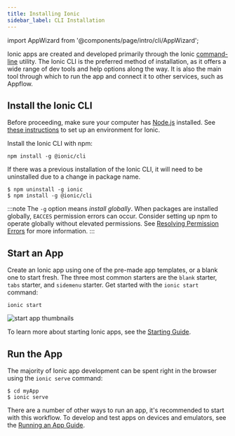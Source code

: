 ```yaml
---
title: Installing Ionic
sidebar_label: CLI Installation
---
```


import AppWizard from '@components/page/intro/cli/AppWizard';

<head>
  <title>How to Install The Ionic Framework CLI to Build Mobile Apps</title>
  <meta
    name="description"
    content="The Ionic CLI is the preferred method of installation—offering a wide range of dev tools and help options. Learn how to install Ionic and begin building apps."
  />
</head>

Ionic apps are created and developed primarily through the Ionic [command-line](../reference/glossary.md#cli) utility. The Ionic CLI is the preferred method of installation, as it offers a wide range of dev tools and help options along the way. It is also the main tool through which to run the app and connect it to other services, such as Appflow.

<AppWizard />

## Install the Ionic CLI

Before proceeding, make sure your computer has [Node.js](../reference/glossary.md#node) installed. See [these instructions](environment.md) to set up an environment for Ionic.

Install the Ionic CLI with npm:

```shell
npm install -g @ionic/cli
```

If there was a previous installation of the Ionic CLI, it will need to be uninstalled due to a change in package name.

```shell
$ npm uninstall -g ionic
$ npm install -g @ionic/cli

```

:::note
The `-g` option means _install globally_. When packages are installed globally, `EACCES` permission errors can occur.
Consider setting up npm to operate globally without elevated permissions. See [Resolving Permission Errors](../developing/tips.md#resolving-permission-errors) for more information.
:::

## Start an App

Create an Ionic app using one of the pre-made app templates, or a blank one to start fresh. The three most common starters are the `blank` starter, `tabs` starter, and `sidemenu` starter. Get started with the `ionic start` command:

```shell
ionic start
```

![start app thumbnails](/img/installation/start-app-thumbnails.png)

To learn more about starting Ionic apps, see the [Starting Guide](../developing/starting.md).

## Run the App

The majority of Ionic app development can be spent right in the browser using the `ionic serve` command:

```shell
$ cd myApp
$ ionic serve
```

There are a number of other ways to run an app, it's recommended to start with this workflow. To develop and test apps on devices and emulators, see the [Running an App Guide](../developing/previewing.md).
